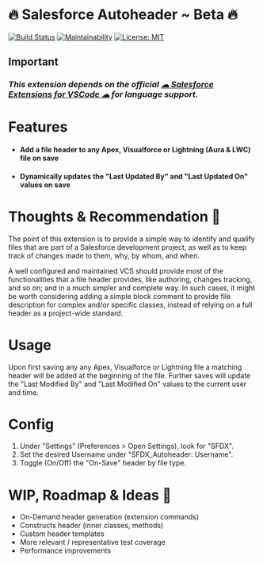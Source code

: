 # 🔥 Salesforce Autoheader ~ Beta 🔥

[![Build Status](https://travis-ci.org/HugoOM/sfdx_autoheader.svg?branch=master)](https://travis-ci.org/HugoOM/sfdx_autoheader)
[![Maintainability](https://api.codeclimate.com/v1/badges/64c16d2180411eb66da5/maintainability)](https://codeclimate.com/github/HugoOM/sfdx_autoheader/maintainability)
[![License: MIT](https://img.shields.io/badge/License-MIT-blue.svg)](https://opensource.org/licenses/MIT)

## **Important**

### _This extension depends on the official [☁ Salesforce Extensions for VSCode ☁](https://marketplace.visualstudio.com/items?itemName=salesforce.salesforcedx-vscode) for language support._

# Features

- #### Add a file header to any Apex, Visualforce or Lightning (Aura & LWC) file on save
- #### Dynamically updates the "Last Updated By" and "Last Updated On" values on save

# Thoughts & Recommendation 🧠

The point of this extension is to provide a simple way to identify and qualify files that are part of a Salesforce development project, as well as to keep track of changes made to them, why, by whom, and when.

A well configured and maintained VCS should provide most of the functionalities that a file header provides, like authoring, changes tracking, and so on; and in a much simpler and complete way. In such cases, it might be worth considering adding a simple block comment to provide file description for complex and/or specific classes, instead of relying on a full header as a project-wide standard.

# Usage

Upon first saving any any Apex, Visualforce or Lightning file a matching header will be added at the beginning of the file.
Further saves will update the "Last Modified By" and "Last Modified On" values to the current user and time.

# Config

1.  Under "Settings" (Preferences > Open Settings), look for "SFDX".
2.  Set the desired Username under "SFDX_Autoheader: Username".
3.  Toggle (On/Off) the "On-Save" header by file type.

# WIP, Roadmap & Ideas 🦄

- On-Demand header generation (extension commands)
- Constructs header (inner classes, methods)
- Custom header templates
- More relevant / representative test coverage
- Performance improvements

